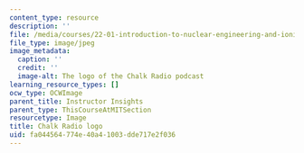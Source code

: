 ```yaml
---
content_type: resource
description: ''
file: /media/courses/22-01-introduction-to-nuclear-engineering-and-ionizing-radiation-fall-2016/fa044564774e40a41003dde717e2f036_Chalk_Radio_Album_Art_v2.jpg
file_type: image/jpeg
image_metadata:
  caption: ''
  credit: ''
  image-alt: The logo of the Chalk Radio podcast
learning_resource_types: []
ocw_type: OCWImage
parent_title: Instructor Insights
parent_type: ThisCourseAtMITSection
resourcetype: Image
title: Chalk Radio logo
uid: fa044564-774e-40a4-1003-dde717e2f036
---
```

